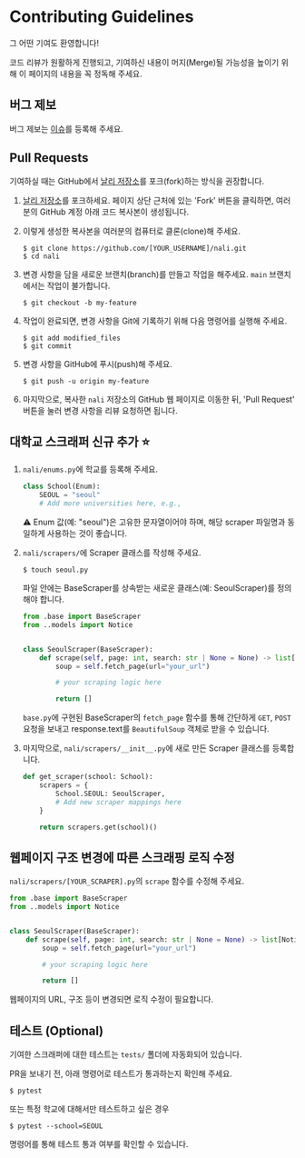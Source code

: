 # Contributing Guidelines

그 어떤 기여도 환영합니다!

코드 리뷰가 원활하게 진행되고, 기여하신 내용이 머지(Merge)될 가능성을 높이기 위해 이 페이지의 내용을 꼭 정독해 주세요.

## 버그 제보

버그 제보는 [이슈](https://github.com/wizley9999/nali/issues)를 등록해 주세요.

## Pull Requests

기여하실 때는 GitHub에서 [날리 저장소](https://github.com/wizley9999/nali)를 포크(fork)하는 방식을 권장합니다.

1. [날리 저장소](https://github.com/wizley9999/nali)를 포크하세요. 페이지 상단 근처에 있는 'Fork' 버튼을 클릭하면, 여러분의 GitHub 계정 아래 코드 복사본이 생성됩니다.

2. 이렇게 생성한 복사본을 여러분의 컴퓨터로 클론(clone)해 주세요.
   ```shell
   $ git clone https://github.com/[YOUR_USERNAME]/nali.git
   $ cd nali
   ```

3. 변경 사항을 담을 새로운 브랜치(branch)를 만들고 작업을 해주세요. `main` 브랜치에서는 작업이 불가합니다.
   ```shell
   $ git checkout -b my-feature
   ```

4. 작업이 완료되면, 변경 사항을 Git에 기록하기 위해 다음 명령어를 실행해 주세요.
   ```shell
   $ git add modified_files
   $ git commit
   ```

5. 변경 사항을 GitHub에 푸시(push)해 주세요.
   ```shell
   $ git push -u origin my-feature
   ```

6. 마지막으로, 복사한 `nali` 저장소의 GitHub 웹 페이지로 이동한 뒤, 'Pull Request' 버튼을 눌러 변경 사항을 리뷰 요청하면 됩니다.

## 대학교 스크래퍼 신규 추가 ⭐

1. `nali/enums.py`에 학교를 등록해 주세요.
   ```python
   class School(Enum):
       SEOUL = "seoul"
       # Add more universities here, e.g.,
   ```

   ⚠️ Enum 값(예: "seoul")은 고유한 문자열이어야 하며, 해당 scraper 파일명과 동일하게 사용하는 것이 좋습니다.

2. `nali/scrapers/`에 Scraper 클래스를 작성해 주세요.
   ```shell
   $ touch seoul.py
   ```

   파일 안에는 BaseScraper를 상속받는 새로운 클래스(예: SeoulScraper)를 정의해야 합니다.

   ```python
   from .base import BaseScraper
   from ..models import Notice
   
   
   class SeoulScraper(BaseScraper):
       def scrape(self, page: int, search: str | None = None) -> list[Notice]:
           soup = self.fetch_page(url="your_url")

           # your scraping logic here

           return []
   ```

   `base.py`에 구현된 BaseScraper의 `fetch_page` 함수를 통해 간단하게 `GET`, `POST` 요청을 보내고 response.text를 `BeautifulSoup` 객체로 받을 수
   있습니다.

3. 마지막으로, `nali/scrapers/__init__.py`에 새로 만든 Scraper 클래스를 등록합니다.
   ```python
   def get_scraper(school: School):
       scrapers = {
           School.SEOUL: SeoulScraper,
           # Add new scraper mappings here
       }

       return scrapers.get(school)()
   ```

## 웹페이지 구조 변경에 따른 스크래핑 로직 수정

`nali/scrapers/[YOUR_SCRAPER].py`의 `scrape` 함수를 수정해 주세요.

```python
from .base import BaseScraper
from ..models import Notice


class SeoulScraper(BaseScraper):
    def scrape(self, page: int, search: str | None = None) -> list[Notice]:
        soup = self.fetch_page(url="your_url")

        # your scraping logic here

        return []
```

웹페이지의 URL, 구조 등이 변경되면 로직 수정이 필요합니다.

## 테스트 (Optional)

기여한 스크래퍼에 대한 테스트는 `tests/` 폴더에 자동화되어 있습니다.

PR을 보내기 전, 아래 명령어로 테스트가 통과하는지 확인해 주세요.

```shell
$ pytest
```

또는 특정 학교에 대해서만 테스트하고 싶은 경우

```shell
$ pytest --school=SEOUL
```

명령어를 통해 테스트 통과 여부를 확인할 수 있습니다.
